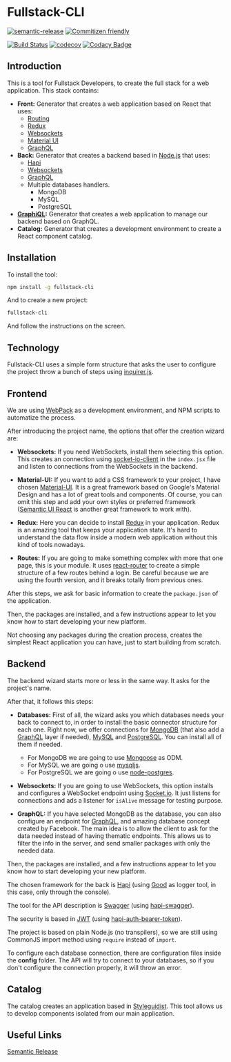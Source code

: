 # Fullstack-CLI

[![semantic-release](https://img.shields.io/badge/%20%20%F0%9F%93%A6%F0%9F%9A%80-semantic--release-e10079.svg)](https://github.com/semantic-release/semantic-release)
[![Commitizen friendly](https://img.shields.io/badge/commitizen-friendly-brightgreen.svg)](http://commitizen.github.io/cz-cli/)

[![Build Status](https://travis-ci.org/timbergus/fullstack-cli.svg?branch=master)](https://travis-ci.org/timbergus/fullstack-cli)
[![codecov](https://codecov.io/gh/timbergus/fullstack-cli/branch/master/graph/badge.svg)](https://codecov.io/gh/timbergus/fullstack-cli)
[![Codacy Badge](https://api.codacy.com/project/badge/Grade/fdedb56c4f634970b8c78922310546a3)](https://app.codacy.com/app/timbergus/fullstack-cli?utm_source=github.com&utm_medium=referral&utm_content=timbergus/fullstack-cli&utm_campaign=Badge_Grade_Dashboard)

## Introduction

This is a tool for Fullstack Developers, to create the full stack for a web application. This stack contains:

* __Front:__ Generator that creates a web application based on React that uses:
  * [Routing](https://reacttraining.com/react-router/)
  * [Redux](https://redux.js.org/)
  * [Websockets](https://socket.io/)
  * [Material UI](https://material-ui.com/)
  * [GraphQL](https://graphql.org/)
* __Back:__ Generator that creates a backend based in [Node.js](https://nodejs.org/en/) that uses:
  * [Hapi](https://hapijs.com/)
  * [Websockets](https://socket.io/)
  * [GraphQL](https://graphql.org/)
  * Multiple databases handlers.
    * MongoDB
    * MySQL
    * PostgreSQL
* __[GraphiQL](https://github.com/graphql/graphiql):__ Generator that creates a web application to manage our backend based on GraphQL.
* __Catalog:__ Generator that creates a development environment to create a React component catalog.

## Installation

To install the tool:

```bash
npm install -g fullstack-cli
```

And to create a new project:

```bash
fullstack-cli
```

And follow the instructions on the screen.

## Technology

Fullstack-CLI uses a simple form structure that asks the user to configure the project throw a bunch of steps using [inquirer.js](https://github.com/SBoudrias/Inquirer.js/).

## Frontend

We are using [WebPack](https://webpack.github.io/) as a development environment, and NPM scripts to automatize the process.

After introducing the project name, the options that offer the creation wizard are:

* __Websockets:__ If you need WebSockets, install them selecting this option. This creates an connection using [socket-io-client](https://github.com/socketio/socket.io-client) in the `index.jsx` file and listen to connections from the WebSockets in the backend.

* __Material-UI:__ If you want to add a CSS framework to your project, I have chosen [Material-UI](http://www.material-ui.com). It is a great framework based on Google's Material Design and has a lot of great tools and components. Of course, you can omit this step and add your own styles or preferred framework ([Semantic UI React](https://react.semantic-ui.com/introduction) is another great framework to work with).

* __Redux:__ Here you can decide to install [Redux](https://redux.js.org/) in your application. Redux is an amazing tool that keeps your application state. It's hard to understand the data flow inside a modern web application without this kind of tools nowadays.

* __Routes:__ If you are going to make something complex with more that one page, this is your module. It uses [react-router](https://reacttraining.com/react-router/) to create a simple structure of a few routes behind a login. Be careful because we are using the fourth version, and it breaks totally from previous ones.

After this steps, we ask for basic information to create the `package.json` of the application.

Then, the packages are installed, and a few instructions appear to let you know how to start developing your new platform.

Not choosing any packages during the creation process, creates the simplest React application you can have, just to start building from scratch.

## Backend

The backend wizard starts more or less in the same way. It asks for the project's name.

After that, it follows this steps:

* __Databases:__ First of all, the wizard asks you which databases needs your back to connect to, in order to install the basic connector structure for each one. Right now, we offer connections for [MongoDB](https://www.mongodb.com/) (that also add a [GraphQL](http://graphql.org/) layer if needed), [MySQL](https://www.mysql.com/) and [PostgreSQL](https://www.postgresql.org/). You can install all of them if needed.

  * For MongoDB we are going to use [Mongoose](http://mongoosejs.com/) as ODM.
  * For MySQL we are going o use [mysqljs](https://github.com/mysqljs/mysql).
  * For PostgreSQL we are going o use [node-postgres](https://github.com/brianc/node-postgres).

* __Websockets:__ If you are going to use WebSockets, this option installs and configures a WebSocket endpoint using [Socket.io](https://socket.io/). It just listens for connections and ads a listener for `isAlive` message for testing purpose.

* __GraphQL:__ If you have selected MongoDB as the database, you can also configure an endpoint for [GraphQL](http://graphql.org/), and amazing database concept created by Facebook. The main idea is to allow the client to ask for the data needed instead of having thematic endpoints. This allows us to filter the info in the server, and send smaller packages with only the needed data.

Then, the packages are installed, and a few instructions appear to let you know how to start developing your new platform.

The chosen framework for the back is [Hapi](https://hapijs.com/) (using [Good](https://github.com/hapijs/good) as logger tool, in this case, only through the console).

The tool for the API description is [Swagger](https://swagger.io/) (using [hapi-swagger](https://github.com/glennjones/hapi-swagger)).

The security is based in [JWT](https://jwt.io/) (using [hapi-auth-bearer-token](https://github.com/johnbrett/hapi-auth-bearer-token)).

The project is based on plain Node.js (no transpilers), so we are still using CommonJS import method using `require` instead of `import`.

To configure each database connection, there are configuration files inside the __config__ folder. The API will try to connect to your databases, so if you don't configure the connection properly, it will throw an error.

## Catalog

The catalog creates an application based in [Styleguidist](https://github.com/styleguidist/react-styleguidist). This tool allows us to develop components isolated from our main application.

## Useful Links

[Semantic Release](https://github.com/semantic-release/semantic-release)
